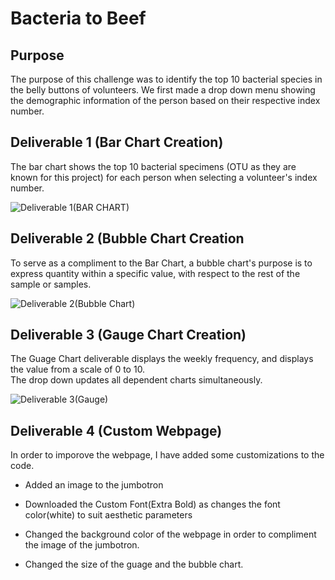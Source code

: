 # Bacteria to Beef

## Purpose ##

The purpose of this challenge was to identify the top 10 bacterial species in the belly buttons of volunteers.  We first made a drop down menu showing the demographic information of the person based on their respective index number.

## Deliverable 1 (Bar Chart Creation) ##

The bar chart shows the top 10 bacterial specimens (OTU as they are known for this project) for each person when selecting a volunteer's index number.

![Deliverable 1(BAR CHART)](https://user-images.githubusercontent.com/8845050/177010776-c4afb303-568f-4958-bce4-decdb30bd651.PNG)

## Deliverable 2 (Bubble Chart Creation ##

To serve as a compliment to the Bar Chart, a bubble chart's purpose is to express quantity within a specific value, with respect to the rest of the sample or samples.

![Deliverable 2(Bubble Chart)](https://user-images.githubusercontent.com/8845050/177011565-09291297-1628-43fe-a0f2-696b9c3595ec.PNG)

## Deliverable 3 (Gauge Chart Creation) ##

The Guage Chart deliverable displays the weekly frequency, and displays the value from a scale of 0 to 10.  
The drop down updates all dependent charts simultaneously.

![Deliverable 3(Gauge)](https://user-images.githubusercontent.com/8845050/177011632-d7894619-5e7a-4196-91b9-de92aa2f8b40.PNG)

## Deliverable 4 (Custom Webpage) ##

In order to imporove the webpage, I have added some customizations to the code.

- Added an image to the jumbotron

- Downloaded the Custom Font(Extra Bold) as changes the font color(white) to suit aesthetic parameters

- Changed the background color of the webpage in order to compliment the image of the jumbotron.

- Changed the size of the guage and the bubble chart.


